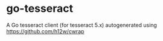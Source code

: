 # go-tesseract
A Go tesseract client (for tesseract 5.x) autogenerated using https://github.com/h12w/cwrap
